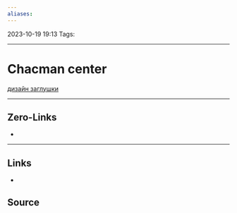 ```yaml
---
aliases:
---
```


2023-10-19 19:13
Tags: 

___

# Chacman center
[дизайн заглушки](https://www.figma.com/file/TzIvLtNZSfbHagXndZJA2s/Shacman-Center?node-id=2%3A6&mode=dev)


___

## Zero-Links
-

___

## Links
-

## Source

